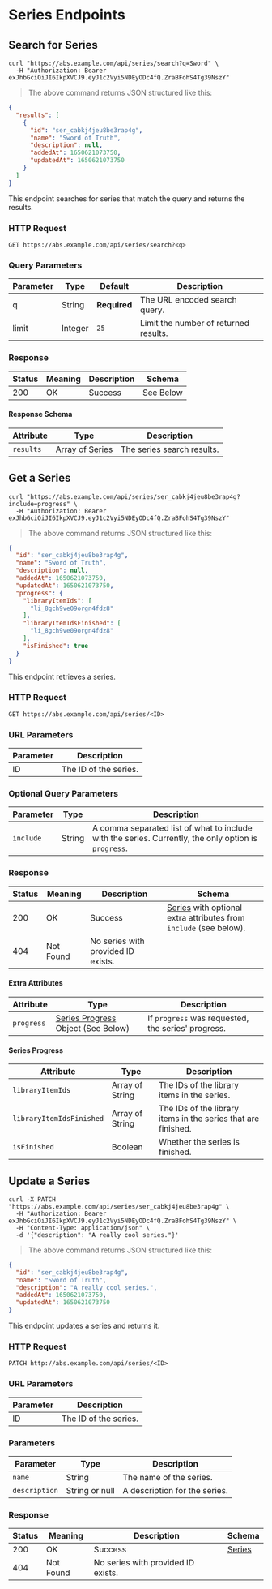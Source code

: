 # Series Endpoints

## Search for Series

```shell
curl "https://abs.example.com/api/series/search?q=Sword" \
  -H "Authorization: Bearer exJhbGciOiJI6IkpXVCJ9.eyJ1c2Vyi5NDEyODc4fQ.ZraBFohS4Tg39NszY"
```

> The above command returns JSON structured like this:

```json
{
  "results": [
    {
      "id": "ser_cabkj4jeu8be3rap4g",
      "name": "Sword of Truth",
      "description": null,
      "addedAt": 1650621073750,
      "updatedAt": 1650621073750
    }
  ]
}
```

This endpoint searches for series that match the query and returns the results.

### HTTP Request

`GET https://abs.example.com/api/series/search?<q>`

### Query Parameters

Parameter | Type | Default | Description
--------- | ---- | ------- | -----------
q | String | **Required** | The URL encoded search query.
limit | Integer | `25` | Limit the number of returned results.

### Response

Status | Meaning | Description | Schema
------ | ------- | ----------- | ------
200 | OK | Success | See Below

#### Response Schema

Attribute | Type | Description
--------- | ---- | -----------
`results` | Array of [Series](#series) | The series search results.


## Get a Series

```shell
curl "https://abs.example.com/api/series/ser_cabkj4jeu8be3rap4g?include=progress" \
  -H "Authorization: Bearer exJhbGciOiJI6IkpXVCJ9.eyJ1c2Vyi5NDEyODc4fQ.ZraBFohS4Tg39NszY"
```

> The above command returns JSON structured like this:

```json
{
  "id": "ser_cabkj4jeu8be3rap4g",
  "name": "Sword of Truth",
  "description": null,
  "addedAt": 1650621073750,
  "updatedAt": 1650621073750,
  "progress": {
    "libraryItemIds": [
      "li_8gch9ve09orgn4fdz8"
    ],
    "libraryItemIdsFinished": [
      "li_8gch9ve09orgn4fdz8"
    ],
    "isFinished": true
  }
}
```

This endpoint retrieves a series.

### HTTP Request

`GET https://abs.example.com/api/series/<ID>`

### URL Parameters

Parameter | Description
--------- | -----------
ID | The ID of the series.

### Optional Query Parameters

Parameter | Type | Description
--------- | ---- | -----------
`include` | String | A comma separated list of what to include with the series. Currently, the only option is `progress`.

### Response

Status | Meaning | Description | Schema
------ | ------- | ----------- | ------
200 | OK | Success | [Series](#series) with optional extra attributes from `include` (see below).
404 | Not Found | No series with provided ID exists. |

#### Extra Attributes

Attribute | Type | Description
--------- | ---- | -----------
`progress` | [Series Progress](#series-progress) Object (See Below) | If `progress` was requested, the series' progress.

#### Series Progress

Attribute | Type | Description
--------- | ---- | -----------
`libraryItemIds`| Array of String | The IDs of the library items in the series.
`libraryItemIdsFinished` | Array of String | The IDs of the library items in the series that are finished.
`isFinished` | Boolean | Whether the series is finished.


## Update a Series

```shell
curl -X PATCH "https://abs.example.com/api/series/ser_cabkj4jeu8be3rap4g" \
  -H "Authorization: Bearer exJhbGciOiJI6IkpXVCJ9.eyJ1c2Vyi5NDEyODc4fQ.ZraBFohS4Tg39NszY" \
  -H "Content-Type: application/json" \
  -d '{"description": "A really cool series."}'
```

> The above command returns JSON structured like this:

```json
{
  "id": "ser_cabkj4jeu8be3rap4g",
  "name": "Sword of Truth",
  "description": "A really cool series.",
  "addedAt": 1650621073750,
  "updatedAt": 1650621073750
}
```

This endpoint updates a series and returns it.

### HTTP Request

`PATCH http://abs.example.com/api/series/<ID>`

### URL Parameters

Parameter | Description
--------- | -----------
ID | The ID of the series.

### Parameters

Parameter | Type | Description
--------- | ---- | -----------
`name` | String | The name of the series.
`description` | String or null | A description for the series.

### Response

Status | Meaning | Description | Schema
------ | ------- | ----------- | ------
200 | OK | Success | [Series](#series)
404 | Not Found | No series with provided ID exists. |
